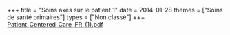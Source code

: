 +++
title = "Soins axés sur le patient 1"
date = 2014-01-28
themes = ["Soins de santé primaires"]
types = ["Non classé"]
+++
[Patient_Centered_Care_FR_(1).pdf](/files/Patient_Centered_Care_FR_(1).pdf)
